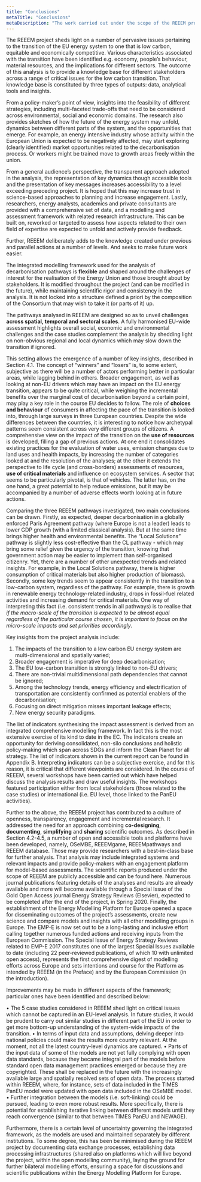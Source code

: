 ```yaml
---
title: "Conclusions"
metaTitle: "Conclusions"
metaDescription: "The work carried out under the scope of the REEEM project shed light on a number of pervasive issues pertaining to the transition of the EU energy system to a low carbon pattern."
---
```


The REEEM project sheds light on a number of pervasive issues pertaining to the transition of the EU energy system to one that is low carbon, equitable and economically competitive. Various characteristics associated with the transition have been identified e.g. economy, people’s behaviour, material resources, and the implications for different sectors. The outcome of this analysis is to provide a knowledge base for different stakeholders across a range of critical issues for the low carbon transition. That knowledge base is constituted by three types of outputs: data, analytical tools and insights.

From a policy-maker’s point of view, insights into the feasibility of different strategies, including multi-faceted trade-offs that need to be considered across environmental, social and economic domains. The research also provides sketches of how the future of the energy system may unfold, dynamics between different parts of the system, and the opportunities that emerge. For example, an energy intensive industry whose activity within the European Union is expected to be negatively affected, may start exploring (clearly identified) market opportunities related to the decarbonisation process.  Or workers might be trained move to growth areas freely within the union.

From a general audience’s perspective, the transparent approach adopted in the analysis, the representation of key dynamics though accessible tools and the presentation of key messages increases accessibility to a level exceeding preceding project. It is hoped that this may increase trust in science-based approaches to planning and increase engagement. Lastly, researchers, energy analysts, academics and private consultants are provided with a comprehensive set of data, and a modelling and assessment framework with related research infrastructure. This can be built on, reworked or targeted to assess how aspects related to their own field of expertise are expected to unfold and actively provide feedback.

Further, REEEM deliberately adds to the knowledge created under previous and parallel actions at a number of levels. And seeks to make future work easier.

The integrated modelling framework used for the analysis of decarbonisation pathways is **flexible** and shaped around the challenges of interest for the realisation of the Energy Union and those brought about by stakeholders. It is modified throughout the project (and can be modified in the future), while maintaining scientific rigor and consistency in the analysis. It is not locked into a structure defined a priori by the composition of the Consortium that may wish to take it (or parts of it) up.

The pathways analysed in REEEM are designed so as to unveil challenges **across spatial, temporal and sectoral scales**. A fully harmonised EU-wide assessment highlights overall social, economic and environmental challenges and the case studies complement the analysis by shedding light on non-obvious regional and local dynamics which may slow down the transition if ignored.

This setting allows the emergence of a number of key insights, described in Section 4.1. The concept of “winners” and “losers” is, to some extent, subjective as there will be a number of actors performing better in particular areas, while lagging behind in others. Broader engagement, as well as looking at non-EU drivers which may have an impact on the EU energy transition, appears to be quite critical, while weighing the incremental benefits over the marginal cost of decarbonisation beyond a certain point, may play a key role in the course EU decides to follow. The role of **choices and behaviour** of consumers in affecting the pace of the transition is looked into, through large surveys in three European countries. Despite the wide differences between the countries, it is interesting to notice how archetypal patterns seem consistent across very different groups of citizens. A comprehensive view on the impact of the transition on the **use of resources** is developed, filling a gap of previous actions. At one end it consolidates existing practices for the evaluation of water uses, emission changes due to land uses and health impacts, by increasing the number of categories looked at and the resolution of the analyses; at the other it extends the perspective to life cycle (and cross-borders) assessments of resources, **use of critical materials** and influence on ecosystem services. A sector that seems to be particularly pivotal, is that of vehicles. The latter has, on the one hand, a great potential to help reduce emissions, but it may be accompanied by a number of adverse effects worth looking at in future actions.

Comparing the three REEEM pathways investigated, two main conclusions can be drawn. Firstly, as expected, deeper decarbonisation in a globally enforced Paris Agreement pathway (where Europe is not a leader) leads to lower GDP growth (with a limited classical analysis). But at the same time brings higher health and environmental benefits. The “Local Solutions” pathway is slightly less cost-effective than the CL pathway - which may bring some relief given the urgency of the transition, knowing that government action may be easier to implement than self-organised citizenry. Yet, there are a number of other unexpected trends and related insights. For example, in the Local Solutions pathway, there is higher consumption of critical materials but also higher production of biomass). Secondly, some key trends seem to appear consistently in the transition to a low-carbon system, regardless of the pathway. For example, there is growth in renewable energy technology-related industry, drops in fossil-fuel related activities and increasing demand for critical materials.  One way of interpreting this fact (i.e. consistent trends in all pathways) is to realise that _if the macro-scale of the transition is expected to be almost equal regardless of the particular course chosen, it is important to focus on the micro-scale impacts and set priorities accordingly_.

Key insights from the project analysis include:
1.	The impacts of the transition to a low carbon EU energy system are multi-dimensional and spatially varied;
2.	Broader engagement is imperative for deep decarbonisation;
3.	The EU low-carbon transition is strongly linked to non-EU drivers;
4.	There are non-trivial multidimensional path dependencies that cannot be ignored;
5.	Among the technology trends, energy efficiency and electrification of transportation are consistently confirmed as potential enablers of the decarbonisation;
6.	Focusing on direct mitigation misses important leakage effects;
7.	New energy security paradigms.

The list of indicators synthesising the impact assessment is derived from an integrated comprehensive modelling framework. In fact this is the most extensive exercise of its kind to date in the EC. The indicators create an opportunity for deriving consolidated, non-silo conclusions and holistic policy-making which span across SDGs and inform the Clean Planet for all strategy. The list of indicators shown in the current report can be found in Appendix B. Interpreting indicators can be a subjective exercise, and for this reason, it is critical that different viewpoints are considered. In the course of REEEM, several workshops have been carried out which have helped discuss the analysis results and draw useful insights. The workshops featured participation either from local stakeholders (those related to the case studies) or international (i.e. EU level, those linked to the PanEU activities).

Further to the above, the REEEM project has contributed to a culture of openness, transparency, engagement and incremental research. It addressed the need for an approach combining **co-designing**, **documenting**, **simplifying** and **sharing** scientific outcomes. As described in Section 4.2-4.5, a number of open and accessible tools and platforms have been developed, namely, OSeMBE, REEEMgame, REEEMpathways and REEEM database. Those may provide researchers with a best-in-class base for further analysis. That analysis may include integrated systems and relevant impacts and provide policy-makers with an engagement platform for model-based assessments. The scientific reports produced under the scope of REEEM are publicly accessible and can be found here. Numerous journal publications featuring details of the analyses and results are already available and more will become available through a Special Issue of the Gold Open Access journal Energy Strategy Reviews (Elsevier), expected to be completed after the end of the project, in Spring 2020. Finally, the establishment of the Energy Modelling Platform for Europe opened a space for disseminating outcomes of the project’s assessments, create new science and compare models and insights with all other modelling groups in Europe. The EMP-E is now set out to be a long-lasting and inclusive effort calling together numerous funded actions and receiving inputs from the European Commission. The Special Issue of Energy Strategy Reviews related to EMP-E 2017 constitutes one of the largest Special Issues available to date (including 22 peer-reviewed publications, of which 10 with unlimited open access), represents the first comprehensive digest of modelling efforts across Europe and sets intentions and course for the Platform as intended by REEEM (in the Preface) and by the European Commission (in the introduction).

Improvements may be made in different aspects of the framework; particular ones have been identified and described below:

•	The 5 case studies considered in REEEM shed light on critical issues which cannot be captured in an EU-level analysis. In future studies, it would be prudent to carry out similar studies in different part of the EU in order to get more bottom-up understanding of the system-wide impacts of the transition.
•	In terms of input data and assumptions, delving deeper into national policies could make the results more country relevant. At the moment, not all the latest country-level dynamics are captured.
•	Parts of the input data of some of the models are not yet fully complying with open data standards, because they became integral part of the models before standard open data management practices emerged or because they are copyrighted. These shall be replaced in the future with the increasingly available large and spatially resolved sets of open data. The process started within REEEM, where, for instance, sets of data included in the TIMES PanEU model were updated with open data included in the OSeMBE model.
•	Further integration between the models (i.e. soft-linking) could be pursued, leading to even more robust results. More specifically, there is potential for establishing iterative linking between different models until they reach convergence (similar to that between TIMES PanEU and NEWAGE).

Furthermore, there is a certain level of uncertainty governing the integrated framework, as the models are used and maintained separately by different institutions. To some degree, this has been be minimised during the REEEM project by documenting data exchange processes, establishing data processing infrastructures (shared also on platforms which will live beyond the project, within the open modelling community), laying the ground for further bilateral modelling efforts, ensuring a space for discussions and scientific publications within the Energy Modelling Platform for Europe.
